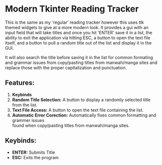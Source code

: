 # **Modern Tkinter Reading Tracker**

This is the same as my 'regular' reading tracker however this uses ttk themed widgets to give at a more modern look. It provides a gui with an input field that will take
titles and once you hit 'ENTER' save it in a list, the ability to exit the application via hitting ESC, a button to open the text file itself, and a button to pull a random title out of the list and display it in the GUI.

It will also search the title before saving it in the list for common formating and grammar issues from copy/pasting titles from manwah/manga sites and replace those with the proper capitalization
and punctuation.

## **Features:**
1. **Keybinds**
2. **Random Title Selection:** A button to display a randomly selected title from the list.
3. **Text File Access:** A button to open the text file containing the list.
4. **Automatic Error Corection:** Automatically fixes common formatting and grammer issues<br>
found when copy/pasting titles from manwah/manga sites.

## **Keybinds:**  
- **ENTER:** Submits Title
- **ESC:** Exits the program
